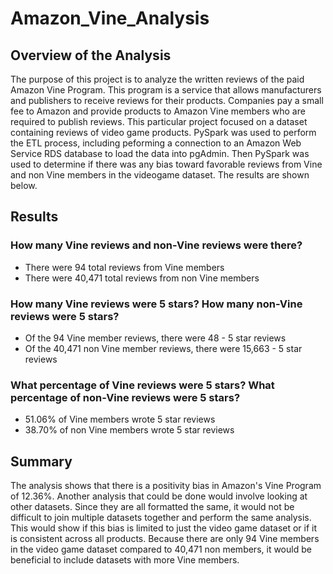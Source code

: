 # Amazon_Vine_Analysis
## Overview of the Analysis

The purpose of this project is to analyze the written reviews of the paid Amazon Vine Program. This program is a service that allows manufacturers and publishers to receive reviews for their products. Companies pay a small fee to Amazon and provide products to Amazon Vine members who are required to publish reviews. This particular project focused on a dataset containing reviews of video game products. PySpark was used to perform the ETL process, including peforming a connection to an Amazon Web Service RDS database to load the data into pgAdmin. Then PySpark was used to determine if there was any bias toward favorable reviews from Vine and non Vine members in the videogame dataset. The results are shown below.

## Results
### How many Vine reviews and non-Vine reviews were there?
  * There were 94 total reviews from Vine members
  * There were 40,471 total reviews from non Vine members

### How many Vine reviews were 5 stars? How many non-Vine reviews were 5 stars?
  * Of the 94 Vine member reviews, there were 48 - 5 star reviews
  * Of the 40,471 non Vine member reviews, there were 15,663 - 5 star reviews
   
### What percentage of Vine reviews were 5 stars? What percentage of non-Vine reviews were 5 stars?
  * 51.06% of Vine members wrote 5 star reviews
  * 38.70% of non Vine members wrote 5 star reviews
## Summary
The analysis shows that there is a positivity bias in Amazon's Vine Program of 12.36%. Another analysis that could be done would involve looking at other datasets. Since they are all formatted the same, it would not be difficult to join multiple datasets together and perform the same analysis. This would show if this bias is limited to just the video game dataset or if it is consistent across all products. Because there are only 94 Vine members in the video game dataset compared to 40,471 non members, it would be beneficial to include datasets with more Vine members. 
